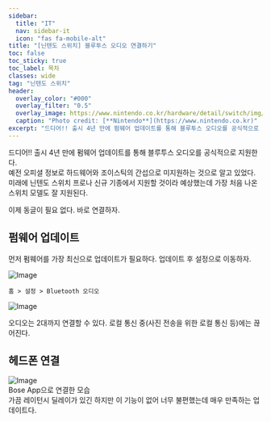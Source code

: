 ```yaml
---
sidebar:
  title: "IT"
  nav: sidebar-it
  icon: "fas fa-mobile-alt"
title: "[닌텐도 스위치] 블루투스 오디오 연결하기"
toc: false
toc_sticky: true
toc_label: 목차
classes: wide
tag: "닌텐도 스위치"
header:
  overlay_color: "#000"
  overlay_filter: "0.5"
  overlay_image: https://www.nintendo.co.kr/hardware/detail/switch/img/01-hero/01pc.jpg
  caption: "Photo credit: [**Nintendo**](https://www.nintendo.co.kr)"
excerpt: "드디어!! 출시 4년 만에 펌웨어 업데이트를 통해 블루투스 오디오를 공식적으로 지원한다."
---
```

드디어!! 출시 4년 만에 펌웨어 업데이트를 통해 블루투스 오디오를 공식적으로 지원한다.  
예전 오피셜 정보로 하드웨어와 조이스틱의 간섭으로 미지원하는 것으로 알고 있었다.  
미래에 닌텐도 스위치 프로나 신규 기종에서 지원할 것이라 예상했는데 가장 처음 나온 스위치 모델도 잘 지원된다.  

이제 동글이 필요 없다. 바로 연결하자.



## 펌웨어 업데이트
먼저 펌웨어를 가장 최신으로 업데이트가 필요하다. 업데이트 후 설정으로 이동하자.

![Image](https://drive.google.com/uc?export=view&id=1Q6qBKVgzxBsJDPFOAduu8Kay9njVLx0q)  
```
홈 > 설정 > Bluetooth 오디오
```
![Image](https://drive.google.com/uc?export=view&id=1kk3q8CSodUb0K7zhnBLTB3P8yNV8riE0)  

오디오는 2대까지 연결할 수 있다.
로컬 통신 중(사진 전송을 위한 로컬 통신 등)에는 끊어진다.

## 헤드폰 연결

![Image](https://drive.google.com/uc?export=view&id=1deYC8bZFdnIuvoHJQPaCdcoI04H1HRIJ)    
Bose App으로 연결한 모습  
가끔 레이턴시 딜레이가 있긴 하지만 이 기능이 없어 너무 불편했는데 매우 만족하는 업데이트다.
